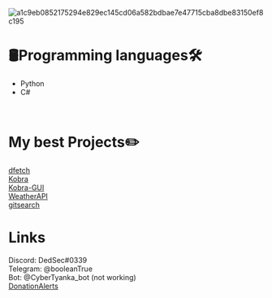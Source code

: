 ![a1c9eb0852175294e829ec145cd06a582bdbae7e47715cba8dbe83150ef8c195](https://user-images.githubusercontent.com/55799553/137111447-4bccf9bb-f6f4-4951-82a6-ca0e0932b482.png)
                                <h1>🛢Programming languages🛠</h1>
<ul>
  <li>Python</li>
  <li>C#</li>
</ul>
<br/>

# My best Projects✏️
<a href="https://github.com/DedSec77/dfetch">dfetch</a>
<br/>
<a href="https://github.com/DedSec77/Kobra">Kobra</a>
<br/>
<a href="https://github.com/DedSec77/Kobra-GUI">Kobra-GUI</a>
<br/>
<a href="https://github.com/DedSec77/WeatherAPI">WeatherAPI</a>
<br/>
<a href="https://github.com/DedSec77/gitsearch">gitsearch</a>
# Links
Discord: DedSec#0339
<br/>
Telegram: @booleanTrue
<br/>
Bot: @CyberTyanka_bot (not working)
<br/>
<a href="https://www.donationalerts.com/r/dedsec228">DonationAlerts</a>
<br/>
